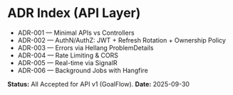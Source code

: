 ﻿# ADR Index (API Layer)

- ADR-001 — Minimal APIs vs Controllers
- ADR-002 — AuthN/AuthZ: JWT + Refresh Rotation + Ownership Policy
- ADR-003 — Errors via Hellang ProblemDetails
- ADR-004 — Rate Limiting & CORS
- ADR-005 — Real-time via SignalR
- ADR-006 — Background Jobs with Hangfire

**Status:** All Accepted for API v1 (GoalFlow).
**Date:** 2025-09-30

